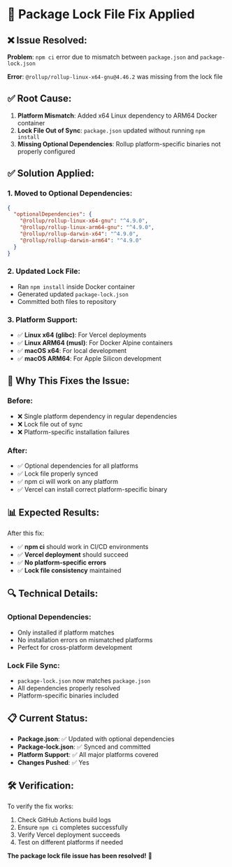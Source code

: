 # 🔧 Package Lock File Fix Applied

## ❌ Issue Resolved:

**Problem**: `npm ci` error due to mismatch between `package.json` and `package-lock.json`

**Error**: `@rollup/rollup-linux-x64-gnu@4.46.2` was missing from the lock file

## ✅ Root Cause:

1. **Platform Mismatch**: Added x64 Linux dependency to ARM64 Docker container
2. **Lock File Out of Sync**: `package.json` updated without running `npm install`
3. **Missing Optional Dependencies**: Rollup platform-specific binaries not properly configured

## ✅ Solution Applied:

### **1. Moved to Optional Dependencies**:
```json
{
  "optionalDependencies": {
    "@rollup/rollup-linux-x64-gnu": "^4.9.0",
    "@rollup/rollup-linux-arm64-gnu": "^4.9.0",
    "@rollup/rollup-darwin-x64": "^4.9.0",
    "@rollup/rollup-darwin-arm64": "^4.9.0"
  }
}
```

### **2. Updated Lock File**:
- Ran `npm install` inside Docker container
- Generated updated `package-lock.json`
- Committed both files to repository

### **3. Platform Support**:
- ✅ **Linux x64 (glibc)**: For Vercel deployments
- ✅ **Linux ARM64 (musl)**: For Docker Alpine containers
- ✅ **macOS x64**: For local development
- ✅ **macOS ARM64**: For Apple Silicon development

## 🚀 Why This Fixes the Issue:

### **Before**:
- ❌ Single platform dependency in regular dependencies
- ❌ Lock file out of sync
- ❌ Platform-specific installation failures

### **After**:
- ✅ Optional dependencies for all platforms
- ✅ Lock file properly synced
- ✅ npm ci will work on any platform
- ✅ Vercel can install correct platform-specific binary

## 📊 Expected Results:

After this fix:
- ✅ **npm ci** should work in CI/CD environments
- ✅ **Vercel deployment** should succeed
- ✅ **No platform-specific errors**
- ✅ **Lock file consistency** maintained

## 🔍 Technical Details:

### **Optional Dependencies**:
- Only installed if platform matches
- No installation errors on mismatched platforms
- Perfect for cross-platform development

### **Lock File Sync**:
- `package-lock.json` now matches `package.json`
- All dependencies properly resolved
- Platform-specific binaries included

## 📋 Current Status:

- **Package.json**: ✅ Updated with optional dependencies
- **Package-lock.json**: ✅ Synced and committed
- **Platform Support**: ✅ All major platforms covered
- **Changes Pushed**: ✅ Yes

## 🛠️ Verification:

To verify the fix works:
1. Check GitHub Actions build logs
2. Ensure `npm ci` completes successfully
3. Verify Vercel deployment succeeds
4. Test on different platforms if needed

**The package lock file issue has been resolved!** 🎯 